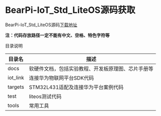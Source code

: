 # BearPi-IoT_Std_LiteOS源码获取



BearPi-IoT_Std_LiteOS源码[下载地址](https://gitee.com/bearpi/bearpi-iot_std_liteos/repository/archive/master.zip)

**注：代码存放路径一定不能有中文、空格、特色字符等**

目录说明

| 目录名 | 描述 |
| ---- | ---- |
|docs|软硬件文档，包括实验教程、开发板原理图、芯片手册等|
|iot_link|连接华为物联网平台SDK代码|
|targets|STM32L431适配及连接华为平台案例代码|
|test| liteos测试代码|
|tools|常用工具|



